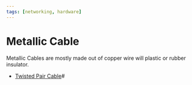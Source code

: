 ```yaml
---
tags: [networking, hardware]
---
```


# Metallic Cable

Metallic Cables are mostly made out of copper wire will plastic or rubber
insulator.
- [Twisted Pair Cable](202210111832.md)#
